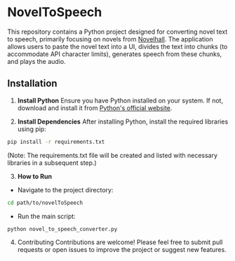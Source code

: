 # NovelToSpeech

This repository contains a Python project designed for converting novel text to speech, primarily focusing on novels from [Novelhall](https://www.novelhall.com). The application allows users to paste the novel text into a UI, divides the text into chunks (to accommodate API character limits), generates speech from these chunks, and plays the audio.

## Installation

1. **Install Python**
Ensure you have Python installed on your system. If not, download and install it from [Python's official website](https://www.python.org/).

2. **Install Dependencies**
After installing Python, install the required libraries using pip:
```bash
pip install -r requirements.txt
```
(Note: The requirements.txt file will be created and listed with necessary libraries in a subsequent step.)

3. **How to Run**
- Navigate to the project directory:
```bash
cd path/to/novelToSpeech
```
- Run the main script:
```bash
python novel_to_speech_converter.py
```

4. Contributing
Contributions are welcome! Please feel free to submit pull requests or open issues to improve the project or suggest new features.






